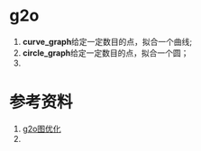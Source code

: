 # g2o

1. **curve_graph**给定一定数目的点，拟合一个曲线;
2. **circle_graph**给定一定数目的点，拟合一个圆；
3. 


# 参考资料

1. [g2o图优化](https://blog.csdn.net/weixin_42905141/article/details/93850592)
2. 